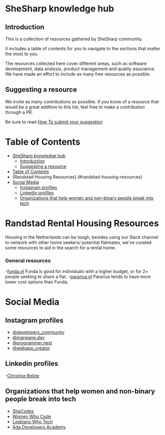 # SheSharp knowledge hub

## Introduction

This is a collection of resources gathered by SheSharp community.

It includes a table of contents for you to navigate to the sections that matter the most to you.

The resources collected here cover different areas, such as software development, data analysis, product management and quality assurance.
We have made an effort to include as many free resources as possible.

## Suggesting a resource

We invite as many contributions as possible. If you know of a resource that would be a great addition to this list, feel free to make a contribution through a PR.

Be sure to read [How To submit your suggestion](./how-to/submit-your-suggestion.md)

# Table of Contents

- [SheSharp knowledge hub](#shesharp-knowledge-hub)
  - [Introduction](#introduction)
  - [Suggesting a resource](#suggesting-a-resource)
- [Table of Contents](#table-of-contents)
- [Randstad Housing Resources] (#randstad-housing-resources)
- [Social Media](#social-media)
  - [Instagram profiles](#instagram-profiles)
  - [Linkedin profiles](#linkedin-profiles)
  - [Organizations that help women and non-binary people break into tech](#organizations-that-help-women-and-non-binary-people-break-into-tech)

# Randstad Rental Housing Resources
  Housing in the Netherlands can be tough, besides using our Slack channel to network with other home seekers/ potential flatmates, we've curated some resources to aid in the search for a rental home.

  ### General resources
  -[funda.nl](https://www.funda.nl)
  Funda is good for individuals with a higher budget, or for 2+ people seeking to share a flat.
  -[pararius.nl](https://www.pararius.nl)
  Pararius tends to have more lower cost options than Funda.

# Social Media

## Instagram profiles

- [@developers_community](https://www.instagram.com/developers_community_._/)
- [@marwane.dev](https://www.instagram.com/marwane.dev/)
- [@programmer.nest](https://www.instagram.com/programmer.nest/)
- [@webapp_creator](https://www.instagram.com/webapp_creator/)

## Linkedin profiles 
-[Christine Belzie](https://www.linkedin.com/in/christinebelzie)

## Organizations that help women and non-binary people break into tech

- [SheCodes](https://www.shecodes.io)
- [Women Who Code](https://womenwhocode.com)
- [Lesbians Who Tech](https://lesbianswhotech.org)
- [Ada Developers Academy](https://adadevelopersacademy.org)
  
  